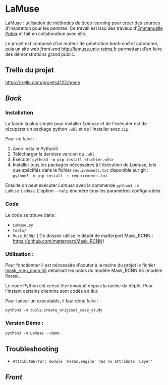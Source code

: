 # LaMuse
LaMuse : utilisation de méthodes de deep learning pour créer des sources d'inspiration pour les peintres.
Ce travail est issu des travaux d'[Emmanuelle Potier](https://www.emmanuellepotier.com/copie-de-poemes-en-cours) et fait en collaboration avec elle.

Le projet est composé d'un moteur de génération _back-end_ et autonome, puis un site web 
_front-end_ http://lamuse.univ-reims.fr permettant d'en faire des démonstrations grand public.

## Trello du projet
https://trello.com/projets4122/home

## _Back_

### Installation

La façon la plus simple pour installer _Lamuse_ et de l'exécuter est de récupérer un package python `.whl` et de l'installer avec `pip`.

Pour ce faire :
1. Avoir installé Python3
2. Télécharger la derniere version du `.whl`.
3. Exécuter `python3 -m pip install <fichier.whl>`
4. Installer tous les packages nécessaires à l'éxécution de _Lamuse_, tels que spécifiés dans le fichier `requirements.txt` disponible sur git : `python3 -m pip install -r requirements.txt`.

Ensuite on peut exécuter _Lamuse_ avec la commande `python3 -m LaMuse.LaMuse`. L'option `--help` énumère tous les paramètres configurables.

### Code


Le code se trouve dans :

- `LaMuse.py`
- `tools/`
- `Muse_RCNN/` (
Ce dossier utilise le dépôt de matterport Mask_RCNN : https://github.com/matterport/Mask_RCNN)

### Utilisation :

Pour fonctionner il est nécessaire d'aouter à la racine du projet le fichier [mask_rcnn_coco.h5](https://github.com/matterport/Mask_RCNN/releases/download/v2.0/mask_rcnn_coco.h5) détaillant les poids du modèle Mask_RCNN.h5 (modèle Keras).


Le code Python est censé être invoqué depuis la racine du dépôt. Pour l'instant certains chemins sont codés en dur.

Pour lancer un exécutable, il faut donc faire :

``python3 -m tools.create_original_case_study``


### Version Démo :

``python3 -m LaMuse --demo``

## Troubleshooting

* `AttributeError: module 'keras.engine' has no attribute 'Layer'`

    

## _Front_

